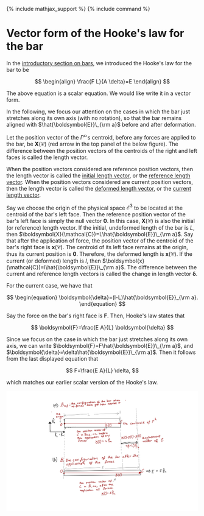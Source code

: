{% include mathjax_support %}
{% include command %}

# Vector form of the Hooke's law for the bar

In the [introductory section on bars](Bars.md), we introduced the Hooke's law for the bar to be

$$
\begin{align}
\frac{F L}{A \delta}=E
\end{align}
$$

The above equation is a scalar equation. We would like write it in a vector form. 

In the following, we focus our attention on the cases in which the bar just stretches along its own axis (with no rotation), so that the bar remains aligned with $\hat{\boldsymbol{E}}\_{\rm a}$ before and after deformation.

Let the position vector of the $\Gamma^{\mathscr{h}}$'s centroid, before any forces are applied to the bar, be $\boldsymbol{X}(\mathcal{C})$ (red arrow in the top panel of the below figure). The difference between the position vectors of the centroids of the right and left faces is called the length vector. 

When the position vectors considered are reference position vectors, then the length vector is called the <u>initial length vector</u>, or the <u>reference length vector</u>. When the position vectors considered are current position vectors, then the length vector is called the <u>deformed length vector</u>, or the <u>current length vector</u>.  

Say we choose the origin of the physical space $\mathcal{E}^3$ to be located at the centroid of the bar's left face. Then the reference position vector of the bar's left face is  simply the null vector $\boldsymbol{0}$. In this case, $\boldsymbol{X}(\mathcal{C})$ is also the initial (or reference) length vector. If the initial, undeformed length of the bar is $L$, then $\boldsymbol{X}(\mathcal{C})=L\hat{\boldsymbol{E}}\_{\rm a}$. Say that after  the application of force, the position vector of the centroid of the bar's right face is  $\boldsymbol{x}(\mathcal{C})$.  The centroid of its left face remains at the origin, thus its current position is $\boldsymbol{0}$.  Therefore, the deformed length is $\boldsymbol{x}(\mathcal{C})$. If the current (or deformed) length is $l$, then $\boldsymbol{x}(\mathcal{C})=l\hat{\boldsymbol{E}}\_{\rm a}$. The difference between the current and reference length vectors is called the change in length vector $\boldsymbol{\delta}$.   

For the current case, we have that

$$
\begin{equation}
\boldsymbol{\delta}=(l-L)\hat{\boldsymbol{E}}_{\rm a}.
\end{equation}
$$

Say the force on the bar's right face is $\boldsymbol{F}$. Then, Hooke's law states that

$$
\boldsymbol{F}=\frac{E A}{L} \boldsymbol{\delta}
$$ 

Since we focus on the case in which the bar just stretches along its own axis, we can write $\boldsymbol{F}=F\hat{\boldsymbol{E}}\_{\rm a}$, and $\boldsymbol{\delta}=\delta\hat{\boldsymbol{E}}\_{\rm a}$. Then it follows from the last displayed equation that

$$
F=\frac{E A}{L} \delta,
$$ 

which matches our earlier scalar version of the Hooke's law.

<!-- vector $\boldsymbol{u}(\mathcal{C})=\boldsymbol{x}(\mathcal{C})-\boldsymbol{X}(\mathcal{C})$ is called the displacement vector of $\mathcal{C}$. Since we don't talk about any other materials particles other the right face's centroid we write $\boldsymbol{x}(\mathcal{C})$, $\boldsymbol{X}(\mathcal{C})$, and $\boldsymbol{u}(\mathcal{C})$ simply as $\boldsymbol{x}$, $\boldsymbol{X}$, and $\boldsymbol{u}$, respectively. 

The vector  -->




![](ClassNotes-7.jpg)
<!-- HK_TODO: In the figure u(C) needs to be chnaged to bold \dekta -->

